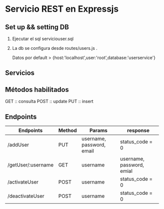 # Servicio REST en Expressjs

## Set up && setting DB 

1) Ejecutar el sql serviciouser.sql 
2) La db se configura desde routes/users.js . 

	Datos por default > {host:'localhost',user:'root',database:'userservice'}

## Servicios 

## Métodos habilitados

GET :: consulta
POST :: update 
PUT :: insert

## Endpoints

| Endpoints | Method | Params | response |
| --------- | --------- | --------- | --------- |
| /addUser | PUT | username, password, email | status_code = 0 |
| /getUser/:username | GET | username | username, password, emial |
| /activateUser | POST | username | status_code = 0 |
| /deactivateUser | POST | username | status_code = 0 | 